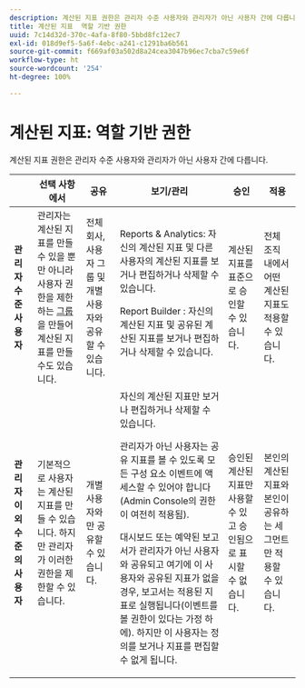 ```yaml
---
description: 계산된 지표 권한은 관리자 수준 사용자와 관리자가 아닌 사용자 간에 다릅니다.
title: 계산된 지표  역할 기반 권한
uuid: 7c14d32d-370c-4afa-8f80-5bbd8fc12ec7
exl-id: 018d9ef5-5a6f-4ebc-a241-c1291ba6b561
source-git-commit: f669af03a502d8a24cea3047b96ec7cba7c59e6f
workflow-type: ht
source-wordcount: '254'
ht-degree: 100%

---
```


# 계산된 지표: 역할 기반 권한

계산된 지표 권한은 관리자 수준 사용자와 관리자가 아닌 사용자 간에 다릅니다.

<table id="table_13F72FD90C964B86BD4B51E6F51ED292"> 
 <thead> 
  <tr> 
   <th colname="col1" class="entry"> </th> 
   <th colname="col02" class="entry"> 선택 사항에서 </th> 
   <th colname="col2" class="entry"> 공유 </th> 
   <th colname="col3" class="entry"> 보기/관리 </th> 
   <th colname="col4" class="entry"> 승인 </th> 
   <th colname="col5" class="entry"> 적용 </th> 
  </tr> 
 </thead>
 <tbody> 
  <tr> 
   <td colname="col1"> <b>관리자 수준 사용자</b> </td> 
   <td colname="col02"> 관리자는 계산된 지표를 만들 수 있을 뿐만 아니라 사용자 권한을 제한하는 <a href="https://experienceleague.adobe.com/docs/analytics/admin/user-product-management/user-groups/groups.html?lang=ko-KR"  >그룹</a>을 만들어 계산된 지표를 만들 수도 있습니다. </td> 
   <td colname="col2"> 전체 회사, 사용자 그룹 및 개별 사용자와 공유할 수 있습니다. </td> 
   <td colname="col3"> <span class="keyword"> Reports &amp; Analytics</span>: 자신의 계산된 지표 및 다른 사용자의 계산된 지표를 보거나 편집하거나 삭제할 수 있습니다. <p> <span class="keyword"> Report Builder </span>: 자신의 계산된 지표 및 공유된 계산된 지표를 보거나 편집하거나 삭제할 수 있습니다. </p> </td> 
   <td colname="col4"> 계산된 지표를 표준으로 승인할 수 있습니다. </td> 
   <td colname="col5"> 전체 조직 내에서 어떤 계산된 지표도 적용할 수 있습니다. </td> 
  </tr> 
  <tr> 
   <td colname="col1"> <b>관리자 이외 수준의 사용자</b> </td> 
   <td colname="col02"> 기본적으로 사용자는 계산된 지표를 만들 수 있습니다. 하지만 관리자가 이러한 권한을 제한할 수 있습니다. </td> 
   <td colname="col2"> 개별 사용자와만 공유할 수 있습니다. </td> 
   <td colname="col3"> 자신의 계산된 지표만 보거나 편집하거나 삭제할 수 있습니다. <p>관리자가 아닌 사용자는 공유 지표를 볼 수 있도록 모든 구성 요소 이벤트에 액세스할 수 있어야 합니다(Admin Console의 권한이 여전히 적용됨). </p> <p>대시보드 또는 예약된 보고서가 관리자가 아닌 사용자와 공유되고 여기에 이 사용자와 공유된 지표가 없을 경우, 보고서는 적용된 지표로 실행됩니다(이벤트를 볼 권한이 있다는 가정 하에). 하지만 이 사용자는 정의를 보거나 지표를 편집할 수 없게 됩니다. </p> </td> 
   <td colname="col4"> 승인된 계산된 지표만 사용할 수 있고 승인됨으로 표시할 수 없습니다. </td> 
   <td colname="col5"> 본인의 계산된 지표와 본인이 공유하는 세그먼트만 적용할 수 있습니다. </td> 
  </tr> 
 </tbody> 
</table>

